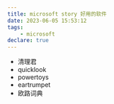 ```yaml
---
title: microsoft story 好用的软件
date: 2023-06-05 15:53:12
tags:
    - microsoft
declare: true
---
```

- 清理君
- quicklook
- powertoys
- eartrumpet
- 欧路词典